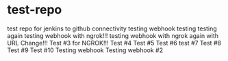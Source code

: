 # test-repo
test repo for jenkins to github connectivity
testing webhook
testing
testing again
testing webhook with ngrok!!!
testing webhook with ngrok again with URL Change!!!
Test #3 for NGROK!!!
Test #4
Test #5
Test #6
test #7
Test #8
Test #9
Test #10
Testing webhook
Testing webhook #2
